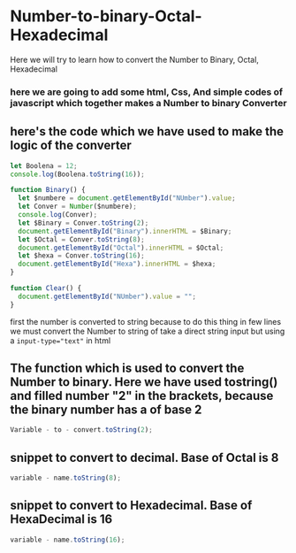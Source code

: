 # Number-to-binary-Octal-Hexadecimal

Here we will try to learn how to convert the Number to Binary, Octal, Hexadecimal

### here we are going to add some html, Css, And simple codes of javascript which together makes a Number to binary Converter

## here's the code which we have used to make the logic of the converter

```javascript
let Boolena = 12;
console.log(Boolena.toString(16));

function Binary() {
  let $numbere = document.getElementById("NUmber").value;
  let Conver = Number($numbere);
  console.log(Conver);
  let $Binary = Conver.toString(2);
  document.getElementById("Binary").innerHTML = $Binary;
  let $Octal = Conver.toString(8);
  document.getElementById("Octal").innerHTML = $Octal;
  let $hexa = Conver.toString(16);
  document.getElementById("Hexa").innerHTML = $hexa;
}

function Clear() {
  document.getElementById("NUmber").value = "";
}
```

first the number is converted to string because to do this thing in few lines we must
convert the Number to string of take a direct string input but using a <code>input-type="text"</code> in html

## The function which is used to convert the Number to binary. Here we have used tostring() and filled number "2" in the brackets, because the binary number has a of base 2

```javascript
Variable - to - convert.toString(2);
```

## snippet to convert to decimal. Base of Octal is 8

```javascript
variable - name.toString(8);
```

## snippet to convert to Hexadecimal. Base of HexaDecimal is 16

```javascript
variable - name.toString(16);
```
